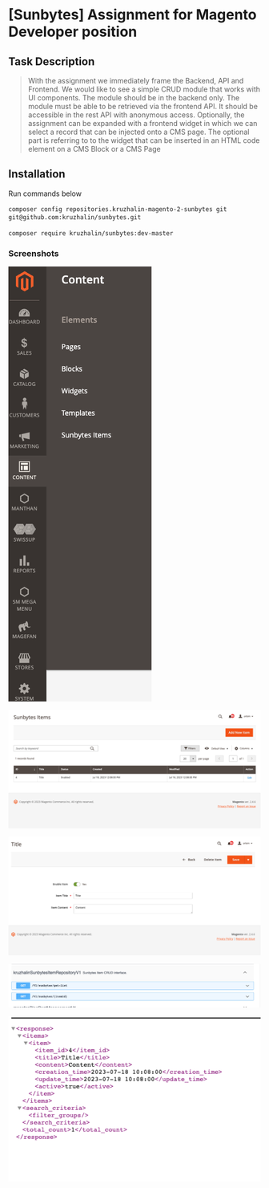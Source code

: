 [Sunbytes] Assignment for Magento Developer position
===

## Task Description

>With the assignment we immediately frame the Backend, API and Frontend.
We would like to see a simple CRUD module that works with UI components. The module should be in the backend only.
The module must be able to be retrieved via the frontend API. It should be accessible in the rest API with anonymous access.
Optionally, the assignment can be expanded with a frontend widget in which we can select a record that can be injected onto a CMS page. The optional part is referring to to the widget that can be inserted in an HTML code element on a CMS Block or a CMS Page


## Installation

Run commands below
```
composer config repositories.kruzhalin-magento-2-sunbytes git git@github.com:kruzhalin/sunbytes.git

composer require kruzhalin/sunbytes:dev-master
```
### Screenshots

![Backend Menu](https://raw.githubusercontent.com/kruzhalin/sunbytes/master/Screenshot-1.png)

![Item Grid](https://raw.githubusercontent.com/kruzhalin/sunbytes/master/Screenshot-2.png)

![Item Form](https://raw.githubusercontent.com/kruzhalin/sunbytes/master/Screenshot-3.png)

![API Endpoints](https://raw.githubusercontent.com/kruzhalin/sunbytes/master/Screenshot-4.png)

![API Response](https://raw.githubusercontent.com/kruzhalin/sunbytes/master/Screenshot-5.png)
